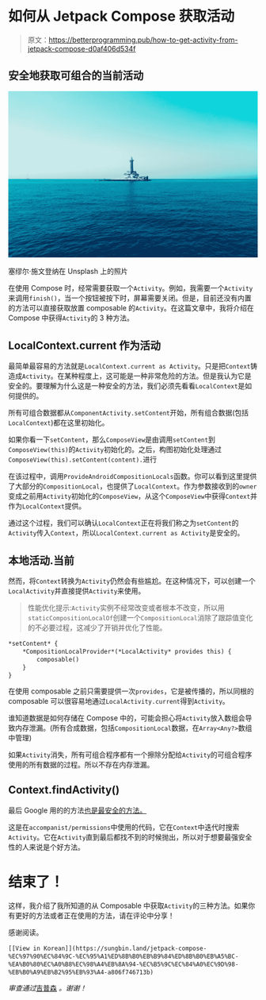 # 如何从 Jetpack Compose 获取活动

> 原文：<https://betterprogramming.pub/how-to-get-activity-from-jetpack-compose-d0af406d534f>

## 安全地获取可组合的当前活动

![](img/9b799bfb98911cd64855a841663d4ac7.png)

塞缪尔·施文登纳在 Unsplash 上的照片

在使用 Compose 时，经常需要获取一个`Activity`。例如，我需要一个`Activity`来调用`finish()`，当一个按钮被按下时，屏幕需要关闭。但是，目前还没有内置的方法可以直接获取放置 composable 的`Activity`。在这篇文章中，我将介绍在 Compose 中获得`Activity`的 3 种方法。

## LocalContext.current 作为活动

最简单最容易的方法就是`LocalContext.current as Activity`。只是把`Context`铸造成`Activity`。在某种程度上，这可能是一种非常危险的方法。但是我认为它是安全的。要理解为什么这是一种安全的方法，我们必须先看看`LocalContext`是如何提供的。

所有可组合数据都从`ComponentActivity.setContent`开始，所有组合数据(包括`LocalContext`)都在这里初始化。

如果你看一下`setContent`，那么`ComposeView`是由调用`setContent`到`ComposeView(this)`的`Activity`初始化的。之后，构图初始化处理通过`ComposeView(this).setContent(content).`进行

在该过程中，调用`ProvideAndroidCompositionLocals`函数。你可以看到这里提供了大部分的`CompositionLocal`，也提供了`LocalContext`。作为参数接收到的`owner`变成之前用`Activity`初始化的`ComposeView`，从这个`ComposeView`中获得`Context`并作为`LocalContext`提供。

通过这个过程，我们可以确认`LocalContext`正在将我们称之为`setContent`的`Activity`传入`Context`，所以`LocalContext.current as Activity`是安全的。

## 本地活动.当前

然而，将`Context`转换为`Activity`仍然会有些尴尬。在这种情况下，可以创建一个`LocalActivity`并直接提供`Activity`来使用。

> 性能优化提示:`Activity`实例不经常改变或者根本不改变，所以用`staticCompositionLocalOf`创建一个`CompositionLocal`消除了跟踪值变化的不必要过程，这减少了开销并优化了性能。

```
*setContent* {
    *CompositionLocalProvider*(*LocalActivity* provides this) {
        composable()
    }
}
```

在使用 composable 之前只需要提供一次`provides`，它是被传播的，所以同根的 composable 可以很容易地通过`LocalActivity.current`得到`Activity`。

谁知道数据是如何存储在 Compose 中的，可能会担心将`Activity`放入数组会导致内存泄漏。(所有合成数据，包括`CompositionLocal`数据，在`Array<Any?>`数组中管理)

如果`Activity`消失，所有可组合程序都有一个擦除分配给`Activity`的可组合程序使用的所有数据的过程。所以不存在内存泄漏。

## Context.findActivity()

最后 Google 用的的方法[也是最安全的方法。](https://github.com/google/accompanist/blob/6611ebda55eb2948eca9e1c89c2519e80300855a/permissions/src/main/java/com/google/accompanist/permissions/PermissionsUtil.kt#L99)

这是在`accompanist/permissions`中使用的代码，它在`Context`中迭代时搜索`Activity`。它在`Activity`直到最后都找不到的时候抛出，所以对于想要最强安全性的人来说是个好方法。

# 结束了！

这样，我介绍了我所知道的从 Composable 中获取`Activity`的三种方法。如果你有更好的方法或者正在使用的方法，请在评论中分享！

感谢阅读。

```
[[View in Korean]](https://sungbin.land/jetpack-compose-%EC%97%90%EC%84%9C-%EC%95%A1%ED%8B%B0%EB%B9%84%ED%8B%B0%EB%A5%BC-%EA%B0%80%EC%A0%B8%EC%98%A4%EB%8A%94-%EC%B5%9C%EC%84%A0%EC%9D%98-%EB%B0%A9%EB%B2%95%EB%93%A4-a806f746713b)
```

*审查通过*[吉普森](https://medium.com/u/2bd0a0e19600?source=post_page-----d0af406d534f--------------------------------) *。谢谢！*